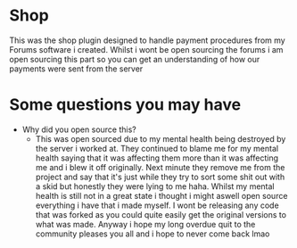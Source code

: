 # Shop
This was the shop plugin designed to handle payment procedures from my Forums software i created. Whilst i wont be open sourcing the forums i am open sourcing this part so you can get an understanding of how our payments were sent from the server 

# Some questions you may have
- Why did you open source this?
  - This was open sourced due to my mental health being destroyed by the server i worked at. They continued to blame me for my mental health saying that it was affecting them more than it was affecting me and i blew it off originally. Next minute they remove me from the project and say that it's just while they try to sort some shit out with a skid but honestly they were lying to me haha. Whilst my mental health is still not in a great state i thought i might aswell open source everything i have that i made myself. I wont be releasing any code that was forked as you could quite easily get the original versions to what was made. Anyway i hope my long overdue quit to the community pleases you all and i hope to never come back lmao
